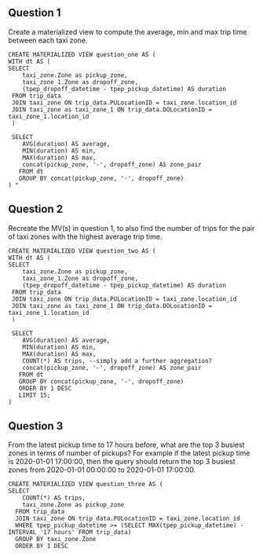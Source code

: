## Question 1
Create a materialized view to compute the average, min and max trip time between each taxi zone. 

```
CREATE MATERIALIZED VIEW question_one AS (
WITH dt AS (
SELECT 
	taxi_zone.Zone as pickup_zone, 
	taxi_zone_1.Zone as dropoff_zone, 
	(tpep_dropoff_datetime - tpep_pickup_datetime) AS duration
 FROM trip_data
 JOIN taxi_zone ON trip_data.PULocationID = taxi_zone.location_id
 JOIN taxi_zone as taxi_zone_1 ON trip_data.DOLocationID = taxi_zone_1.location_id
 )

 SELECT 
 	AVG(duration) AS average, 
	MIN(duration) AS min,
	MAX(duration) AS max,
	concat(pickup_zone, '-', dropoff_zone) AS zone_pair
   FROM dt
   GROUP BY concat(pickup_zone, '-', dropoff_zone)
) "
```

## Question 2
Recreate the MV(s) in question 1, to also find the number of trips for the pair of taxi zones with the highest average trip time.

```
CREATE MATERIALIZED VIEW question_two AS (
WITH dt AS (
SELECT 
	taxi_zone.Zone as pickup_zone, 
	taxi_zone_1.Zone as dropoff_zone, 
	(tpep_dropoff_datetime - tpep_pickup_datetime) AS duration
 FROM trip_data
 JOIN taxi_zone ON trip_data.PULocationID = taxi_zone.location_id
 JOIN taxi_zone as taxi_zone_1 ON trip_data.DOLocationID = taxi_zone_1.location_id
 )

 SELECT 
 	AVG(duration) AS average, 
	MIN(duration) AS min,
	MAX(duration) AS max,
	COUNT(*) AS trips, --simply add a further aggregation?
	concat(pickup_zone, '-', dropoff_zone) AS zone_pair
   FROM dt
   GROUP BY concat(pickup_zone, '-', dropoff_zone) 
   ORDER BY 1 DESC
   LIMIT 15;
)
```

## Question 3 
From the latest pickup time to 17 hours before, what are the top 3 busiest zones in terms of number of pickups? For example if the latest pickup time is 2020-01-01 17:00:00, then the query should return the top 3 busiest zones from 2020-01-01 00:00:00 to 2020-01-01 17:00:00.

```
CREATE MATERIALIZED VIEW question_three AS (
SELECT 
	COUNT(*) AS trips, 
	taxi_zone.Zone as pickup_zone
  FROM trip_data
  JOIN taxi_zone ON trip_data.PULocationID = taxi_zone.location_id
  WHERE tpep_pickup_datetime >= (SELECT MAX(tpep_pickup_datetime) - INTERVAL '17 hours' FROM trip_data)
  GROUP BY taxi_zone.Zone
  ORDER BY 1 DESC
  ```
  
